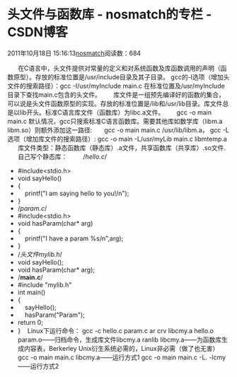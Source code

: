 # 头文件与函数库 - nosmatch的专栏 - CSDN博客
2011年10月18日 15:16:13[nosmatch](https://me.csdn.net/HDUTigerkin)阅读数：684
                
      在C语言中，头文件提供对常量的定义和对系统函数及库函数调用的声明（函数原型）。存放的标准位置是/usr/include目录及其子目录。
gcc的-I选项（增加头文件的搜索路径）：gcc -I/usr/myInclude main.c 在标准位置及/usr/myInclude目录下查找main.c包含的头文件。
      库文件是一组预先编译好的函数的集合，可以说是头文件函数原型的实现。存放的标准位置是/lib和/usr/lib目录。库文件总是以lib开头。标准C语言库文件（函数库）为libc.a文件。
      gcc -o main main.c 默认情况，gcc只搜索标准C语言函数库。需要其他库如数学库（libm.a libm.so）则额外添加这一路径:
      gcc -o main main.c /usr/lib/libm.a，
gcc -L选项（增加库文件的搜索路径）: gcc -o main -L/usr/myLib main.c libmtemp.a
      库文件类型：静态函数库（静态库）.a文件，共享函数库（共享库）.so文件.
      自己写个静态库：
        /*hello.c*/
- #include<stdio.h> 
- void sayHello()  
- {  
-     printf("I am saying hello to you!/n");  
- }  
- /*param.c*/
- #include<stdio.h> 
- void hasParam(char* arg)  
- {  
-     printf("I have a param %s/n",arg);  
- }  
- /*头文件mylib.h*/
- void sayHello();  
- void hasParam(char* arg);  
- /**main.c**/
- #include "mylib.h" 
- int main()  
- {  
-     sayHello();  
-     hasParam("Param");  
- return 0;  
- }  
 Linux下运行命令：
gcc -c hello.c param.c
ar crv libcmy.a hello.o param.o——归档命令，生成库文件libcmy.a
ranlib libcmy.a——为函数库生成内容表，Berkerley Unix衍生系统必需的，Linux非必需（做了也无害）
gcc -o main main.c libcmy.a——运行方式1
gcc -o main main.c -L. -lcmy——运行方式2
